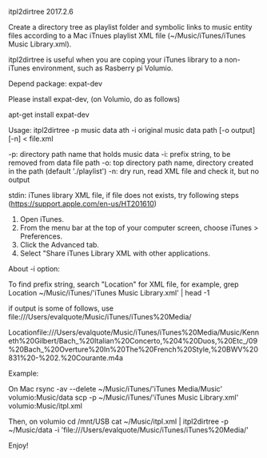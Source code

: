 itpl2dirtree                         2017.2.6

Create a directory tree as playlist folder and symbolic links to music
entity files according to a Mac iTnues playlist XML file
(~/Music/iTunes/iTunes Music Library.xml).

itpl2dirtree is useful when you are coping your iTunes library to a
non-iTunes environment, such as Rasberry pi Volumio.

Depend package:
expat-dev

Please install expat-dev, (on Volumio, do as follows)

apt-get install expat-dev

Usage:
itpl2dirtree -p music data ath -i original music data path [-o output] [-n] < file.xml

-p: directory path name that holds music data
-i: prefix string, to be removed from data file path
-o: top directory path name, directory created in the path (default './playlist')
-n: dry run, read XML file and check it, but no output

stdin: iTunes library XML file, if file does not exists, try following steps
(https://support.apple.com/en-us/HT201610)

1. Open iTunes.
2. From the menu bar at the top of your computer screen, choose iTunes > Preferences.
3. Click the Advanced tab.
4. Select "Share iTunes Library XML with other applications.


About -i option:

To find prefix string, search "Location" for XML file, for example,
grep Location ~/Music/iTunes/'iTunes Music Library.xml' | head -1

if output is some of follows, use file:///Users/evalquote/Music/iTunes/iTunes%20Media/

<key>Location</key><string>file:///Users/evalquote/Music/iTunes/iTunes%20Media/Music/Kenneth%20Gilbert/Bach_%20Italian%20Concerto,%204%20Duos,%20Etc_/09%20Bach_%20Overture%20In%20The%20French%20Style,%20BWV%20831%20-%202.%20Courante.m4a</string>

Example:

On Mac
rsync -av --delete  ~/Music/iTunes/'iTunes Media/Music' volumio:Music/data
scp -p ~/Music/iTunes/'iTunes Music Library.xml' volumio:Music/itpl.xml

Then, on volumio
cd /mnt/USB
cat ~/Music/itpl.xml | itpl2dirtree -p ~/Music/data -i 'file:///Users/evalquote/Music/iTunes/iTunes%20Media/'

Enjoy!
